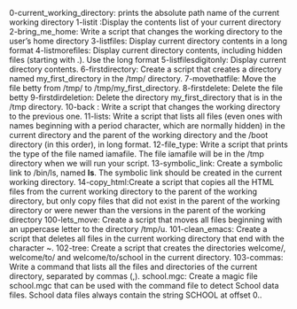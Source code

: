 0-current_working_directory: prints the absolute path name of the current working directory
1-listit :Display the contents list of your current directory
2-bring_me_home: Write a script that changes the working directory to the user’s home directory
3-listfiles: Display current directory contents in a long format
4-listmorefiles: Display current directory contents, including hidden files (starting with .). Use the long format
5-listfilesdigitonly: Display current directory contents.
6-firstdirectory: Create a script that creates a directory named my_first_directory in the /tmp/ directory.
7-movethatfile: Move the file betty from /tmp/ to /tmp/my_first_directory.
8-firstdelete: Delete the file betty
9-firstdirdeletion: Delete the directory my_first_directory that is in the /tmp directory.
10-back : Write a script that changes the working directory to the previous one.
11-lists: Write a script that lists all files (even ones with names beginning with a period character, which are normally hidden) in the current directory and the parent of the working directory and the /boot directory (in this order), in long format.
12-file_type: Write a script that prints the type of the file named iamafile. The file iamafile will be in the /tmp directory when we will run your script.
13-symbolic_link: Create a symbolic link to /bin/ls, named __ls__. The symbolic link should be created in the current working directory.
14-copy_html:Create a script that copies all the HTML files from the current working directory to the parent of the working directory, but only copy files that did not exist in the parent of the working directory or were newer than the versions in the parent of the working directory
100-lets_move: Create a script that moves all files beginning with an uppercase letter to the directory /tmp/u.
101-clean_emacs: Create a script that deletes all files in the current working directory that end with the character ~.
102-tree: Create a script that creates the directories welcome/, welcome/to/ and welcome/to/school in the current directory.
103-commas: Write a command that lists all the files and directories of the current directory, separated by commas (,).
school.mgc: Create a magic file school.mgc that can be used with the command file to detect School data files. School data files always contain the string SCHOOL at offset 0..
